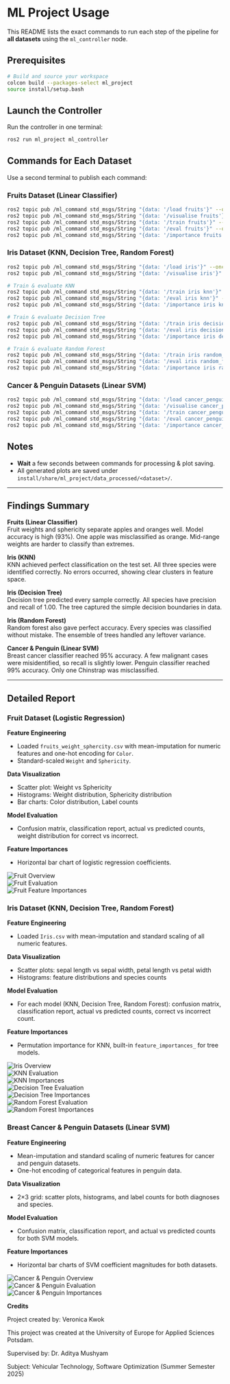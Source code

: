 # ML Project Usage

This README lists the exact commands to run each step of the pipeline for **all datasets** using the `ml_controller` node.

## Prerequisites

```bash
# Build and source your workspace
colcon build --packages-select ml_project
source install/setup.bash
```

## Launch the Controller

Run the controller in one terminal:

```bash
ros2 run ml_project ml_controller
```

## Commands for Each Dataset

Use a second terminal to publish each command:

### Fruits Dataset (Linear Classifier)

```bash
ros2 topic pub /ml_command std_msgs/String "{data: '/load fruits'}" --once
ros2 topic pub /ml_command std_msgs/String "{data: '/visualise fruits'}" --once
ros2 topic pub /ml_command std_msgs/String "{data: '/train fruits'}" --once
ros2 topic pub /ml_command std_msgs/String "{data: '/eval fruits'}" --once
ros2 topic pub /ml_command std_msgs/String "{data: '/importance fruits'}" --once
```

### Iris Dataset (KNN, Decision Tree, Random Forest)

```bash
ros2 topic pub /ml_command std_msgs/String "{data: '/load iris'}" --once
ros2 topic pub /ml_command std_msgs/String "{data: '/visualise iris'}" --once

# Train & evaluate KNN
ros2 topic pub /ml_command std_msgs/String "{data: '/train iris knn'}" --once
ros2 topic pub /ml_command std_msgs/String "{data: '/eval iris knn'}" --once
ros2 topic pub /ml_command std_msgs/String "{data: '/importance iris knn'}" --once

# Train & evaluate Decision Tree
ros2 topic pub /ml_command std_msgs/String "{data: '/train iris decision_tree'}" --once
ros2 topic pub /ml_command std_msgs/String "{data: '/eval iris decision_tree'}" --once
ros2 topic pub /ml_command std_msgs/String "{data: '/importance iris decision_tree'}" --once

# Train & evaluate Random Forest
ros2 topic pub /ml_command std_msgs/String "{data: '/train iris random_forest'}" --once
ros2 topic pub /ml_command std_msgs/String "{data: '/eval iris random_forest'}" --once
ros2 topic pub /ml_command std_msgs/String "{data: '/importance iris random_forest'}" --once
```

### Cancer & Penguin Datasets (Linear SVM)

```bash
ros2 topic pub /ml_command std_msgs/String "{data: '/load cancer_penguin'}" --once
ros2 topic pub /ml_command std_msgs/String "{data: '/visualise cancer_penguin'}" --once
ros2 topic pub /ml_command std_msgs/String "{data: '/train cancer_penguin'}" --once
ros2 topic pub /ml_command std_msgs/String "{data: '/eval cancer_penguin'}" --once
ros2 topic pub /ml_command std_msgs/String "{data: '/importance cancer_penguin'}" --once
```

## Notes

* **Wait** a few seconds between commands for processing & plot saving.  
* All generated plots are saved under `install/share/ml_project/data_processed/<dataset>/`.  

---

## Findings Summary

**Fruits (Linear Classifier)**  
Fruit weights and sphericity separate apples and oranges well. Model accuracy is high (93%). One apple was misclassified as orange. Mid-range weights are harder to classify than extremes.

**Iris (KNN)**  
KNN achieved perfect classification on the test set. All three species were identified correctly. No errors occurred, showing clear clusters in feature space.

**Iris (Decision Tree)**  
Decision tree predicted every sample correctly. All species have precision and recall of 1.00. The tree captured the simple decision boundaries in data.

**Iris (Random Forest)**  
Random forest also gave perfect accuracy. Every species was classified without mistake. The ensemble of trees handled any leftover variance.

**Cancer & Penguin (Linear SVM)**  
Breast cancer classifier reached 95% accuracy. A few malignant cases were misidentified, so recall is slightly lower. Penguin classifier reached 99% accuracy. Only one Chinstrap was misclassified.


---

## Detailed Report

### Fruit Dataset (Logistic Regression)

**Feature Engineering**  
- Loaded `fruits_weight_sphercity.csv` with mean-imputation for numeric features and one-hot encoding for `Color`.  
- Standard-scaled `Weight` and `Sphericity`.  

**Data Visualization**  
- Scatter plot: Weight vs Sphericity  
- Histograms: Weight distribution, Sphericity distribution  
- Bar charts: Color distribution, Label counts  

**Model Evaluation**  
- Confusion matrix, classification report, actual vs predicted counts, weight distribution for correct vs incorrect.  

**Feature Importances**  
- Horizontal bar chart of logistic regression coefficients.  

![Fruit Overview](readmeimages/fruit_dataset_overview.png)  
![Fruit Evaluation](readmeimages/fruit_evaluation.png)  
![Fruit Feature Importances](readmeimages/fruit_feature_importance.png)  

### Iris Dataset (KNN, Decision Tree, Random Forest)

**Feature Engineering**  
- Loaded `Iris.csv` with mean-imputation and standard scaling of all numeric features.  

**Data Visualization**  
- Scatter plots: sepal length vs sepal width, petal length vs petal width  
- Histograms: feature distributions and species counts  

**Model Evaluation**  
- For each model (KNN, Decision Tree, Random Forest): confusion matrix, classification report, actual vs predicted counts, correct vs incorrect count.  

**Feature Importances**  
- Permutation importance for KNN, built-in `feature_importances_` for tree models.  

![Iris Overview](readmeimages/iris_dataset_overview.png)  
![KNN Evaluation](readmeimages/evaluation_KNeighborsClassifier.png)  
![KNN Importances](readmeimages/iris_feature_importance_KNeighborsClassifier.png)  
![Decision Tree Evaluation](readmeimages/evaluation_DecisionTreeClassifier.png)  
![Decision Tree Importances](readmeimages/iris_feature_importance_DecisionTreeClassifier.png)  
![Random Forest Evaluation](readmeimages/evaluation_RandomForestClassifier.png)  
![Random Forest Importances](readmeimages/iris_feature_importance_RandomForestClassifier.png)  

### Breast Cancer & Penguin Datasets (Linear SVM)

**Feature Engineering**  
- Mean-imputation and standard scaling of numeric features for cancer and penguin datasets.  
- One-hot encoding of categorical features in penguin data.  

**Data Visualization**  
- 2×3 grid: scatter plots, histograms, and label counts for both diagnoses and species.  

**Model Evaluation**  
- Confusion matrix, classification report, and actual vs predicted counts for both SVM models.  

**Feature Importances**  
- Horizontal bar charts of SVM coefficient magnitudes for both datasets.  

![Cancer & Penguin Overview](readmeimages/overview_cancer_penguin.png)  
![Cancer & Penguin Evaluation](readmeimages/evaluation_cancer_penguin.png)  
![Cancer & Penguin Importances](readmeimages/feature_importance_cancer_penguin.png)  

**Credits**

Project created by: Veronica Kwok

This project was created at the University of Europe for Applied Sciences Potsdam. 

Supervised by: Dr. Aditya Mushyam 

Subject: Vehicular Technology, Software Optimization (Summer Semester 2025)